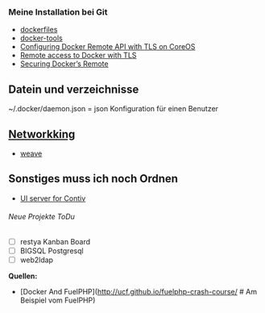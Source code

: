 ### Meine Installation bei Git 
* [dockerfiles](https://github.com/kernt/dockerfiles)
* [docker-tools](https://github.com/kernt/docker-tools)
* [Configuring Docker Remote API with TLS on CoreOS](http://blog.jameskyle.org/2014/04/coreos-docker-remote-api-tls/)
* [Remote access to Docker with TLS](https://sheerun.net/2014/05/17/remote-access-to-docker-with-tls/)
* [Securing Docker’s Remote](https://dzone.com/articles/securing-docker%E2%80%99s-remote-api)

## Datein und verzeichnisse

~/.docker/daemon.json = json Konfiguration für einen Benutzer 

## [Networkking](../docker-networking)
* [weave](../docker-networking-weave-net-install-konfiguration)


## Sonstiges muss ich noch Ordnen
* [UI server for Contiv](https://github.com/rhim/auth_proxy)

###### Neue Projekte ToDu
* [ ]  restya Kanban Board
* [ ]  BIGSQL Postgresql
* [ ]  web2ldap

**Quellen:**
* [Docker And  FuelPHP](http://ucf.github.io/fuelphp-crash-course/ # Am Beispiel vom FuelPHP)
